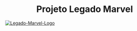 <h1 align="center">Projeto Legado Marvel</h1>
<a href="https://imgbb.com/"><img src="https://i.ibb.co/BjCwKq2/Legado-Marvel-Logo.jpg" alt="Legado-Marvel-Logo" border="0"></a>
